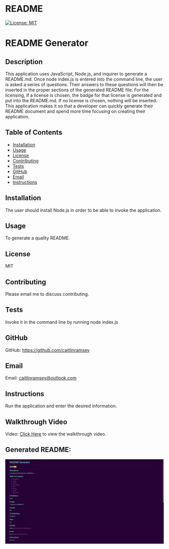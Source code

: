 # README

[![License: MIT](https://img.shields.io/badge/License-MIT-yellow.svg)](https://opensource.org/licenses/MIT)
# README Generator

## Description
This application uses JavaScript, Node.js, and inquirer to generate a README.md. Once node index.js is entered into the command line, the user is asked a series of questions. Their answers
to these questions will then be inserted in the proper sections of the generated README file. For the licensing, if a license is chosen, the badge for that license is generated and put into
the README.md. If no license is chosen, nothing will be inserted. This application makes it so that a developer can quickly generate their README document and spend more time focusing on
creating their application.

## Table of Contents
- [Installation](#installation)
- [Usage](#usage)
- [License](#license)
- [Contributing](#contributing)
- [Tests](#tests)
- [GitHub](#github)
- [Email](#email)
- [Instructions](#instructions)

## Installation
The user should install Node.js in order to be able to invoke the application. 

## Usage
To generate a quality README.

## License
MIT

## Contributing
Please email me to discuss contributing.

## Tests
Invoke it in the command line by running node index.js

## GitHub
GitHub: https://github.com/caitlinramsey

## Email
Email: caitlinramsey@outlook.com

## Instructions 
Run the application and enter the desired information.
## Walkthrough Video
Video: <a href="https://drive.google.com/file/d/11-CLwpNzczoGF8fkAh-VjRQTGquNHleA/view" target="_blank">Click Here</a> to view the walkthrough video.

## Generated README:
![An image of a generated README.md](./README-example.png)

